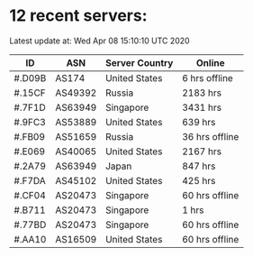 # 12 recent servers:

Latest update at: Wed Apr 08 15:10:10 UTC 2020

| ID | ASN | Server Country | Online |
| -- | --- | -------------- | ------ |
| #.D09B | AS174 | United States | 6 hrs offline |
| #.15CF | AS49392 | Russia | 2183 hrs |
| #.7F1D | AS63949 | Singapore | 3431 hrs |
| #.9FC3 | AS53889 | United States | 639 hrs |
| #.FB09 | AS51659 | Russia | 36 hrs offline |
| #.E069 | AS40065 | United States | 2167 hrs |
| #.2A79 | AS63949 | Japan | 847 hrs |
| #.F7DA | AS45102 | United States | 425 hrs |
| #.CF04 | AS20473 | Singapore | 60 hrs offline |
| #.B711 | AS20473 | Singapore | 1 hrs |
| #.77BD | AS20473 | Singapore | 60 hrs offline |
| #.AA10 | AS16509 | United States | 60 hrs offline |

